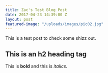 ```yaml
---
title: Zac's Test Blog Post
date: 2017-04-23 14:39:00 Z
layout: post
featured-image: "/uploads/images/pic02.jpg"
---
```


This is a test post to check some shizz out.

## This is an h2 heading tag

This is **bold** and this is *italics*.
